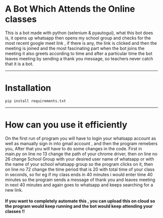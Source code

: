 # A Bot Which Attends the Online classes

This is a bot made with python (selenium & pyautogui), what this bot does is, it opens up whatsapp then opens my school group and checks for the most recent google meet link , if there is any, the link is clicked and then the meeting is joined and the most fascinating part when the bot joins the meeting it also greets according to time and after a particular time the bot leaves meeting by sending a thank you message, so teachers never catch that it is a bot.

---

# Installation
    pip install requirements.txt

---

# How can you use it efficiently

On the first run of program you will have to login your whatsapp account as well as manually sign in into gmail account , and then the program remebers you, After that you will have to do some changes in the code. First in main.py on line no 13 change the path of your chrome driver, then on line no 26 change School Group with your desired user name of whatsapp or with the name of your school whatsapp group so the program clicks on it, then on line no 72 change the time period that is 20 with total time of your class in seconds, so for eg if my class ends in 40 minutes i would enter time 40 minutes so the program sends a message of thank you and leaves meeting in next 40 minutes and again goes to whatsapp and keeps searching for a new link.

#### If you want to completely automate this , you can upload this on cloud so the program would keep running and the bot would keep attending your classes !!
